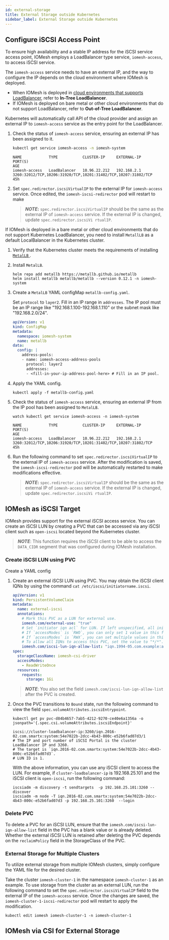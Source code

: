 ```yaml
---
id: external-storage
title: External Storage outside Kubernetes
sidebar_label: External Storage outside Kubernetes
---
```



## Configure iSCSI Access Point

To ensure high availability and a stable IP address for the iSCSI service access point, IOMesh employs a LoadBalancer type service, `iomesh-access`, to access iSCSI service.

The `iomesh-access` service needs to have an external IP, and the way to configure the IP depends on the cloud environment where IOMesh is deployed.

- When IOMesh is deployed in [cloud environments that supports LoadBalancer](https://kubernetes.io/docs/concepts/services-networking/service/#internal-load-balancer), refer to **In-Tree LoadBalancer**. 
- If IOMesh is deployed on bare metal or other cloud environments that do not support LoadBalancer, refer to **Out-of-Tree LoadBalancer**.

<!--DOCUSAURUS_CODE_TABS-->

<!--In-Tree LoadBalancer-->

Kubernetes will automatically call API of the cloud provider and assign an external IP to `iomesh-access` service as the entry point for the LoadBalancer.

1. Check the status of `iomesh-access` service, ensuring an external IP has been assigned to it.

    ```bash
    kubectl get service iomesh-access -n iomesh-system
    ```
    ```output
    NAME            TYPE           CLUSTER-IP     EXTERNAL-IP     PORT(S)                                                          AGE
    iomesh-access   LoadBalancer   10.96.22.212   192.168.2.1     3260:32012/TCP,10206:31920/TCP,10201:31402/TCP,10207:31802/TCP   45h

2. Set `spec.redirector.iscsiVirtualIP` to the external IP for `iomesh-access` service. Once edited, the `iomesh-iscsi-redirector` pod will restart to make 

    > **_NOTE_:** `spec.redirector.iscsiVirtualIP` should be the same as the external IP of `iomesh-access` service. If the external IP is changed, update `spec.redirector.iscsiVi rtualIP`.

<!--Out-of-Tree LoadBalancer-->
If IOMesh is deployed in a bare metal or other cloud environments that do not support Kubernetes LoadBalancer, you need to install `MetallLB` as a default LocalBalancer in the Kubernetes cluster. 

1. Verify that the Kubernetes cluster meets the requirements of installing [ `MetalLB` ](https://metallb.universe.tf/installation/#preparation).

2. Install `MetalLB`.
    ```shell
    helm repo add metallb https://metallb.github.io/metallb
    helm install metallb metallb/metallb --version 0.12.1 -n iomesh-system
    ```
3. Create a `MetalLB` YAML configMap `metallb-config.yaml`. 

    Set `protocol` to `layer2`. Fill in an IP range in `addresses`. The IP pool must be an IP range like "192.168.1.100-192.168.1.110" or the subnet mask like "192.168.2.0/24".  

    ```yaml
    apiVersion: v1
    kind: ConfigMap
    metadata:
      namespace: iomesh-system
      name: metallb
    data:
      config: |
        address-pools:
        - name: iomesh-access-address-pools
          protocol: layer2
          addresses:
          - <fill-in-your-ip-address-pool-here> # Fill in an IP pool.
    ```
4. Apply the YAML config.
    ```shell
    kubectl apply -f metallb-config.yaml
    ```

5. Check the status of `iomesh-access` service, ensuring an external IP from the IP pool has been assigned to `MetalLB`.
    ```shell
    watch kubectl get service iomesh-access -n iomesh-system
    ```
    ```output
    NAME            TYPE           CLUSTER-IP     EXTERNAL-IP     PORT(S)                                                          AGE
    iomesh-access   LoadBalancer   10.96.22.212   192.168.2.1     3260:32012/TCP,10206:31920/TCP,10201:31402/TCP,10207:31802/TCP   45h
    ```
6. Run the following command to set `spec.redirector.iscsiVirtualIP` to the external IP of `iomesh-access` service. After the modification is saved, the `iomesh-iscsi-redirector` pod will be automatically restarted to make modifications effective.

    > **_NOTE_:** `spec.redirector.iscsiVirtualIP` should be the same as the external IP of `iomesh-access` service. If the external IP is changed, update `spec.redirector.iscsiVi rtualIP`.

<!--END_DOCUSAURUS_CODE_TABS-->

## IOMesh as iSCSI Target

IOMesh provides support for the external iSCSI access service. You can create an iSCSI LUN by creating a PVC that can be accessed via any iSCSI client such as `open-iscsi` located beyond the Kubernetes cluster.

> **_NOTE_**: This function requires the iSCSI client to be able to access the `DATA_CIDR` segment that was configured during IOMesh installation.

### Create iSCSI LUN using PVC

Create a YAML config

1. Create an external iSCSI LUN using PVC. You may obtain the iSCSI client IQNs by using the command `cat /etc/iscsi/initiatorname.iscsi`.
    ```yaml
    apiVersion: v1
    kind: PersistentVolumeClaim
    metadata:
      name: external-iscsi
      annotations:
        # Mark this PVC as a LUN for external use.
        iomesh.com/external-use: "true"
        # Set `initiator iqn acl` for LUN. If left unspecified, all initiators will be prohibited from accessing this PVC.
        # If `accessModes` is `RWO`, you can only set 1 value in this field.
        # If `accessModes` is `RWX`, you can set multiple values in this field and separate them with the comma (,).
        # To allow all IQNs to access this PVC, set the value to "*/*".
        iomesh.com/iscsi-lun-iqn-allow-list: "iqn.1994-05.com.example:a6c97f775dcb"
    spec:
      storageClassName: iomesh-csi-driver
      accessModes:
        - ReadWriteOnce
      resources:
        requests:
          storage: 1Gi
    ```
    > **_NOTE_**: You also set the field `iomesh.com/iscsi-lun-iqn-allow-list` after the PVC is created.

2. Once the PVC transitions to `Bound` state, run the following command to view the field `spec.volumeAttributes.iscsiEntrypoint`.
    ```shell
    kubectl get pv pvc-d84b4657-7ab5-4212-9270-ce40e6a1356a -o jsonpath='{.spec.csi.volumeAttributes.iscsiEndpoint}'
    ```
    ```output
    iscsi://cluster-loadbalancer-ip:3260/iqn.2016-02.com.smartx:system:54e7022b-2dcc-4b43-800c-e52b6fad07d3/1
    # The IP and port number of iSCSI Portal is the cluster LoadBalancer IP and 3260.
    # The target is `iqn.2016-02.com.smartx:system:54e7022b-2dcc-4b43-800c-e52b6fad07d3`.
    # LUN ID is 1.
    ```
    With the above information, you can use any iSCSI client to access the LUN. For example, if `cluster-loadbalancer-ip` is 192.168.25.101 and the iSCSI client is `open-iscsi`, run the following command:

    ```shell
    iscsiadm -m discovery -t sendtargets  -p 192.168.25.101:3260 --discover
    iscsiadm -m node -T iqn.2016-02.com.smartx:system:54e7022b-2dcc-4b43-800c-e52b6fad07d3 -p 192.168.25.101:3260  --login
    ```

### Delete PVC

To delete a PVC for an iSCSI LUN, ensure that the `iomesh.com/iscsi-lun-iqn-allow-list` field in the PVC has a blank value or is already deleted. Whether the external iSCSI LUN is retained after deleting the PVC depends on the `reclaimPolicy` field in the StorageClass of the PVC.

### External Storage for Multiple Clusters

To utilize external storage from multiple IOMesh clusters, simply configure the YAML file for the desired cluster.

Take the cluster `iomesh-cluster-1` in the namespace `iomesh-cluster-1` as an example. To use storage from the cluster as an external LUN, run the following command to set the `spec.redirector.iscsiVirtualIP` field to the external IP of the `iomesh-access` service. Once the changes are saved, the `iomesh-cluster-1-iscsi-redirector` pod will restart to apply the modification.
```shell
kubectl edit iomesh iomesh-cluster-1 -n iomesh-cluster-1
```
## IOMesh via CSI for External Storage




